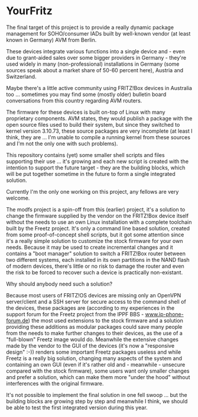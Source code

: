 # YourFritz

The final target of this project is to provide a really dynamic package management for SOHO/consumer IADs built by 
well-known vendor (at least known in Germany) AVM from Berlin.

These devices integrate various functions into a single device and - even due to grant-aided sales over some bigger 
providers in Germany - they're used widely in many (non-professional) installations in Germany (some sources speak
about a market share of 50-60 percent here), Austria and Switzerland. 

Maybe there's a little active community using FRITZ!Box devices in Australia too ... sometimes you may find some
(mostly older) bulletin board conversations from this country regarding AVM routers.

The firmware for these devices is built on-top of Linux with many proprietary components. AVM states, they would 
publish a package with the open source files used to build their system, but since they switched to kernel version
3.10.73, these source packages are very incomplete (at least I think, they are ... I'm unable to compile a running
kernel from these sources and I'm not the only one with such problems).

This repository contains (yet) some smaller shell scripts and files supporting their use ... it's growing and each
new script is created with the intention to support the future target - they are the building blocks, which will 
be put together sometime in the future to form a single integrated solution.

Currently I'm the only one working on this project, any fellows are very welcome. 

The modfs project is a spin-off from this (earlier) project, it's a solution to change the firmware supplied by the
vendor on the FRITZ!Box device itself without the needs to use an own Linux installation with a complete toolchain 
built by the Freetz project. It's only a command line based solution, created from some proof-of-concept shell 
scripts, but it got some attention since it's a really simple solution to customize the stock firmware for your
own needs. Because it may be used to create incremental changes and it contains a "boot manager" solution to switch
a FRITZ!Box router between two different systems, each installed in its own partitions in the NAND flash of modern
devices, there's little or no risk to damage the router and even the risk to be forced to recover such a device is
practically non-existant.

Why should anybody need such a solution?

Because most users of FRITZ!OS devices are missing only an OpenVPN server/client and a SSH server for secure access
to the command shell of the devices, these packages are (according to my experiences in the support forum for the 
Freetz project from the IPPF BBS - www.ip-phone-forum.de) the most used extensions to the stock firmware and a 
solution providing these additions as modular packages could save many people from the needs to make further
changes to their devices, as the use of a "full-blown" Freetz image would do. Meanwhile the extensive changes made
by the vendor to the GUI of the devices (it's now a "responsive design" :-)) renders some important Freetz packages
useless and while Freetz is a really big solution, changing many aspects of the system and containing an own GUI
(even if it's rather old and - meanwhile - unsecure compared with the stock firmware), some users want only smaller
changes and prefer a solution, which can make them more "under the hood" without interferences with the original
firmware.

It's not possible to implement the final solution in one fell swoop ... but the building blocks are growing step
by step and meanwhile I think, we should be able to test the first integrated version during this year.
